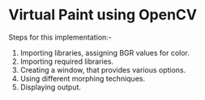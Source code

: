 # Virtual Paint using OpenCV

Steps for this implementation:- 
1. Importing libraries, assigning BGR values for color.
2. Importing required libraries.
3. Creating a window, that provides various options.
4. Using different morphing techniques.
5. Displaying output.

